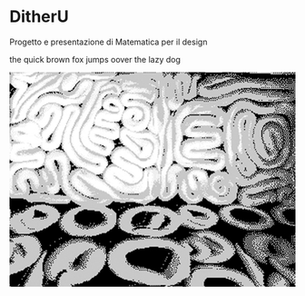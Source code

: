 # DitherU

Progetto e presentazione di Matematica per il design

the quick brown fox jumps oover the lazy dog

![Radianti](immagini/img1%20copia.jpg)
